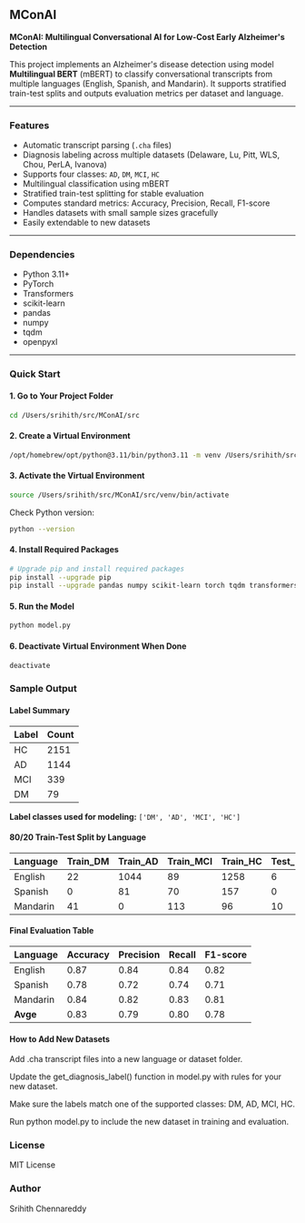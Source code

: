 ## MConAI
**MConAI: Multilingual Conversational AI for Low-Cost Early Alzheimer's Detection**

This project implements an Alzheimer's disease detection using model **Multilingual BERT** (mBERT) to classify conversational transcripts from multiple languages (English, Spanish, and Mandarin). It supports stratified train-test splits and outputs evaluation metrics per dataset and language.

---

### Features

- Automatic transcript parsing (`.cha` files)
- Diagnosis labeling across multiple datasets (Delaware, Lu, Pitt, WLS, Chou, PerLA, Ivanova)
- Supports four classes: `AD`, `DM`, `MCI`, `HC`
- Multilingual classification using mBERT
- Stratified train-test splitting for stable evaluation
- Computes standard metrics: Accuracy, Precision, Recall, F1-score
- Handles datasets with small sample sizes gracefully
- Easily extendable to new datasets
---

### Dependencies

- Python 3.11+
- PyTorch
- Transformers
- scikit-learn
- pandas
- numpy
- tqdm
- openpyxl

---

### Quick Start

#### 1. Go to Your Project Folder

```bash
cd /Users/srihith/src/MConAI/src
```

#### 2. Create a Virtual Environment
```bash
/opt/homebrew/opt/python@3.11/bin/python3.11 -m venv /Users/srihith/src/MConAI/src/venv
```

#### 3. Activate the Virtual Environment
```bash
source /Users/srihith/src/MConAI/src/venv/bin/activate
```

Check Python version:
```bash
python --version
```
#### 4. Install Required Packages
```bash
# Upgrade pip and install required packages
pip install --upgrade pip
pip install --upgrade pandas numpy scikit-learn torch tqdm transformers datasets accelerate openpyxl
```
#### 5. Run the Model
```bash
python model.py
```
#### 6. Deactivate Virtual Environment When Done
```bash
deactivate
```
### Sample Output
#### Label Summary

| Label | Count |
|-------|-------|
| HC    | 2151  |
| AD    | 1144  |
| MCI   | 339   |
| DM    | 79    |

**Label classes used for modeling:** `['DM', 'AD', 'MCI', 'HC']`


#### 80/20 Train-Test Split by Language

| Language  | Train_DM | Train_AD | Train_MCI | Train_HC | Test_DM | Test_AD | Test_MCI | Test_HC |
|-----------|----------|----------|-----------|----------|---------|---------|----------|---------|
| English   | 22       | 1044     | 89        | 1258     | 6       | 261     | 22       | 315     |
| Spanish   | 0        | 81       | 70        | 157      | 0       | 20      | 17       | 39      |
| Mandarin  | 41       | 0        | 113       | 96       | 10      | 0       | 28       | 24      |


#### Final Evaluation Table

| Language  | Accuracy | Precision | Recall | F1-score |
|-----------|----------|-----------|--------|----------|
| English   | 0.87     | 0.84      | 0.84   | 0.82     |
| Spanish   | 0.78     | 0.72      | 0.74   | 0.71     |
| Mandarin  | 0.84     | 0.82      | 0.83   | 0.81     |
| **Avge**  | 0.83     | 0.79      | 0.80   | 0.78     |



#### How to Add New Datasets

Add .cha transcript files into a new language or dataset folder.

Update the get_diagnosis_label() function in model.py with rules for your new dataset.

Make sure the labels match one of the supported classes: DM, AD, MCI, HC.

Run python model.py to include the new dataset in training and evaluation.

### License

MIT License

### Author

Srihith Chennareddy
